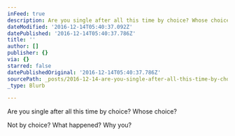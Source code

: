 ```yaml
---
inFeed: true
description: Are you single after all this time by choice? Whose choice?
dateModified: '2016-12-14T05:40:37.092Z'
datePublished: '2016-12-14T05:40:37.786Z'
title: ''
author: []
publisher: {}
via: {}
starred: false
datePublishedOriginal: '2016-12-14T05:40:37.786Z'
sourcePath: _posts/2016-12-14-are-you-single-after-all-this-time-by-choice-whose-choice.md
_type: Blurb

---
```

Are you single after all this time by choice? Whose choice?

Not by choice? What happened? Why you?